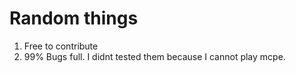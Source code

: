 # Random things
1. Free to contribute
2. 99% Bugs full. I didnt tested them because I cannot play mcpe.

